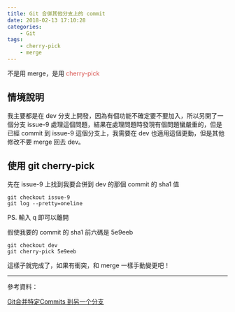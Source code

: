 ```yaml
---
title: Git 合併其他分支上的 commit
date: 2018-02-13 17:10:28
categories:
    - Git
tags:
    - cherry-pick
    - merge
---
```


不是用 merge，是用 <font color='#d9534f'>cherry-pick</font>

<!--more-->

## 情境說明

我主要都是在 dev 分支上開發，因為有個功能不確定要不要加入，所以另開了一個分支 issue-9 處理這個問題，結果在處理問題時發現有個問題蠻嚴重的，但是已經 commit 到 issue-9 這個分支上，我需要在 dev 也適用這個更動，但是其他修改不要 merge 回去 dev。

## 使用 git cherry-pick

先在 issue-9 上找到我要合併到 dev 的那個 commit 的 sha1 值

```
git checkout issue-9
git log --pretty=oneline
```

PS. 輸入 q 即可以離開

假使我要的 commit 的 sha1 前六碼是 5e9eeb

```
git checkout dev
git cherry-pick 5e9eeb
```

這樣子就完成了，如果有衝突，和 merge 一樣手動變更吧！

---

參考資料：

[Git合并特定Commits 到另一个分支](https://www.jianshu.com/p/ed3cc84b48cb)